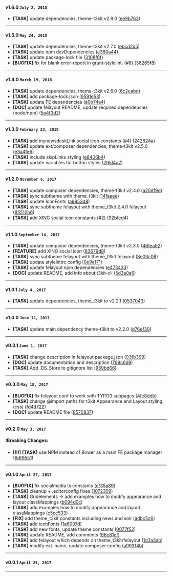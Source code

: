 
#### v1.6.0 `July 2, 2018`
- **[TASK]** update dependencies, theme-t3kit v2.8.0 ([ee9b763](https://github.com/t3kit/subtheme_t3kit_template/commit/ee9b763))

***

#### v1.5.0 `May 24, 2018`
- **[TASK]** update dependencies, theme-t3kit v2.7.0 ([ebcd2d5](https://github.com/t3kit/subtheme_t3kit_template/commit/ebcd2d5))
- **[TASK]** update npm devDependencies ([e360a44](https://github.com/t3kit/subtheme_t3kit_template/commit/e360a44))
- **[TASK]** update package-lock file ([3108f6f](https://github.com/t3kit/subtheme_t3kit_template/commit/3108f6f))
- **[BUGFIX]** fix for blank error-report in grunt-stylelint. (#8) ([36265f8](https://github.com/t3kit/subtheme_t3kit_template/commit/36265f8))

***

#### v1.4.0 `March 19, 2018`
- **[TASK]** update dependencies, theme-t3kit v2.6.0 ([6c2eabd](https://github.com/t3kit/subtheme_t3kit_template/commit/6c2eabd))
- **[TASK]** add package-lock.json ([9591e53](https://github.com/t3kit/subtheme_t3kit_template/commit/9591e53))
- **[TASK]** update FE dependencies ([a0b74a4](https://github.com/t3kit/subtheme_t3kit_template/commit/a0b74a4))
- **[DOC]** update felayout README, update required dependencies (node/npm) ([5e4f3d2](https://github.com/t3kit/subtheme_t3kit_template/commit/5e4f3d2))

***

#### v1.3.0 `February 23, 2018`
- **[TASK]** add mynewsdeskLink social icon constants (#4) ([242624a](https://github.com/t3kit/subtheme_t3kit_template/commit/242624a))
- **[TASK]** update ext/composer dependencies, theme-t3kit v2.5.0 ([e3a4fe6](https://github.com/t3kit/subtheme_t3kit_template/commit/e3a4fe6))
- **[TASK]** include skipLinks styling ([e8406b4](https://github.com/t3kit/subtheme_t3kit_template/commit/e8406b4))
- **[TASK]** update variables for button styles ([295f4a2](https://github.com/t3kit/subtheme_t3kit_template/commit/295f4a2))

***

#### v1.2.0 `November 6, 2017`
- **[TASK]** update composer dependencies, theme-t3kit v2.4.0 ([a20df9d](https://github.com/t3kit/subtheme_t3kit_template/commit/a20df9d))
- **[TASK]** sync subtheme with theme_t3kit ([14faeee](https://github.com/t3kit/subtheme_t3kit_template/commit/14faeee))
- **[TASK]** update IconFonts ([a9953d8](https://github.com/t3kit/subtheme_t3kit_template/commit/a9953d8))
- **[TASK]** sync subtheme felayout with theme_t3kit 2.4.0 felayout ([85512b6](https://github.com/t3kit/subtheme_t3kit_template/commit/85512b6))
- **[TASK]** add XING social icon constants (#2) ([92bfed4](https://github.com/t3kit/subtheme_t3kit_template/commit/92bfed4))

***

#### v1.1.0 `September 14, 2017`
- **[TASK]** update composer dependencies, theme-t3kit v2.3.0 ([46fea02](https://github.com/t3kit/subtheme_t3kit_template/commit/46fea02))
- **[FEATURE]** add XING social icon ([83679d8](https://github.com/t3kit/subtheme_t3kit_template/commit/83679d8))
- **[TASK]** sync subtheme felayout with theme_t3kit felayout ([8e03c08](https://github.com/t3kit/subtheme_t3kit_template/commit/8e03c08))
- **[TASK]** update stylelintrc config ([0e9e171](https://github.com/t3kit/subtheme_t3kit_template/commit/0e9e171))
- **[TASK]** update felayout npm dependencies ([e473433](https://github.com/t3kit/subtheme_t3kit_template/commit/e473433))
- **[DOC]** update README, add info about t3kit-cli ([5d3a0a6](https://github.com/t3kit/subtheme_t3kit_template/commit/5d3a0a6))

***

#### v1.0.1 `July 4, 2017`
- **[TASK]** update dependencies, theme_t3kit to v2.2.1 ([0537043](https://github.com/t3kit/subtheme_t3kit_template/commit/0537043))

***

#### v1.0.0 `June 12, 2017`
- **[TASK]** update main dependency theme-t3kit to v2.2.0 ([d76ef30](https://github.com/t3kit/subtheme_t3kit_template/commit/d76ef30))

***

#### v0.3.1 `June 1, 2017`
- **[TASK]** change description in felayout package.json ([03fb399](https://github.com/t3kit/subtheme_t3kit_template/commit/03fb399))
- **[DOC]** update documentation and description ([769c6d9](https://github.com/t3kit/subtheme_t3kit_template/commit/769c6d9))
- **[TASK]** Add .DS_Store to gitignore list ([959bd66](https://github.com/t3kit/subtheme_t3kit_template/commit/959bd66))

***

#### v0.3.0 `May 18, 2017`
- **[BUGFIX]** fix felayout conf to work with TYPO3 subpages ([4fe8ddb](https://github.com/t3kit/subtheme_t3kit_template/commit/4fe8ddb))
- **[TASK]** change @import paths for t3kit Appearance and Layout styling (css) ([fd4d722](https://github.com/t3kit/subtheme_t3kit_template/commit/fd4d722))
- **[DOC]** update README file ([8570837](https://github.com/t3kit/subtheme_t3kit_template/commit/8570837))

***

#### v0.2.0 `May 3, 2017`

:heavy_exclamation_mark:**Breaking Changes:**
- **[!!!]** **[TASK]** use NPM instead of Bower as a main FE package manager ([6df9551](https://github.com/t3kit/subtheme_t3kit_template/commit/6df9551))

***

#### v0.1.0 `April 27, 2017`
- **[BUGFIX]** fix socialmedia ts constants ([ef35a89](https://github.com/t3kit/subtheme_t3kit_template/commit/ef35a89))
- **[TASK]** cleanup + .editorconfig fixes ([1072309](https://github.com/t3kit/subtheme_t3kit_template/commit/1072309))
- **[TASK]** Gridelements -> add examples how to modify appearance and layout classMappings ([b094d0c](https://github.com/t3kit/subtheme_t3kit_template/commit/b094d0c))
- **[TASK]** add examples how to modify appearance and layout classMappings ([c5cc533](https://github.com/t3kit/subtheme_t3kit_template/commit/c5cc533))
- **[FIX]** add theme_t3kit constants including news and solr ([adbc5c6](https://github.com/t3kit/subtheme_t3kit_template/commit/adbc5c6))
- **[TASK]** add iconFonts ([1a6007d](https://github.com/t3kit/subtheme_t3kit_template/commit/1a6007d))
- **[TASK]** add new fonts, update theme constants ([0077f52](https://github.com/t3kit/subtheme_t3kit_template/commit/0077f52))
- **[TASK]** update README, add comments ([96c81cf](https://github.com/t3kit/subtheme_t3kit_template/commit/96c81cf))
- **[TASK]** add felayout which depends on theme_t3kit/felayout ([1d3a3ab](https://github.com/t3kit/subtheme_t3kit_template/commit/1d3a3ab))
- **[TASK]** modify ext. name, update composer config ([a99314b](https://github.com/t3kit/subtheme_t3kit_template/commit/a99314b))

***

#### v0.0.1 `April 25, 2017`

***
